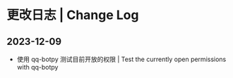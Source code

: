 # 更改日志 | Change Log

## 2023-12-09

- 使用 qq-botpy 测试目前开放的权限 | Test the currently open permissions with qq-botpy
